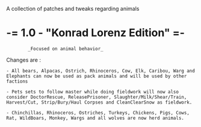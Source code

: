 A collection of patches and tweaks regarding animals

# -= 1.0 - "__Konrad Lorenz__  Edition" =-
			_Focused on animal behavior_ 


Changes are : 

	- All bears, Alpacas, Ostrich, Rhinoceros, Cow, Elk, Caribou, Warg and Elephants can now be used as pack animals and will be used by other factions

	- Pets sets to follow master while doing fieldwork will now also consider DoctorRescue, ReleasePrisoner, Slaughter/Milk/Shear/Train, Harvest/Cut, Strip/Bury/Haul Corpses and CleanClearSnow as fieldwork.

	- Chinchillas, Rhinoceros, Ostriches, Turkeys, Chickens, Pigs, Cows, Rat, WildBoars, Monkey, Wargs and all wolves are now herd animals.